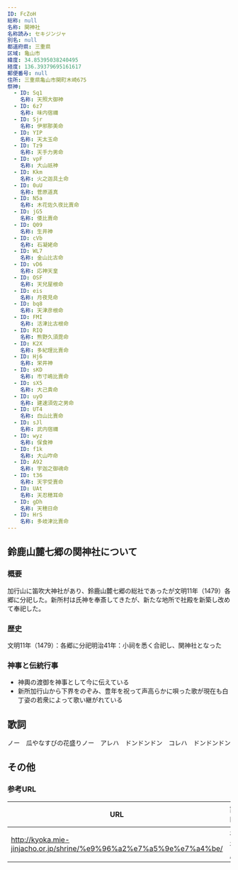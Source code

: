 ```yaml
---
ID: FcZoH
総称: null
名称: 関神社
名称読み: セキジンジャ
別名: null
都道府県: 三重県
区域: 亀山市
緯度: 34.85395038240495
経度: 136.39379695161617
郵便番号: null
住所: 三重県亀山市関町木崎675
祭神:
  - ID: Sq1
    名称: 天照大御神
  - ID: 6z7
    名称: 味内宿禰
  - ID: Sjr
    名称: 伊邪那美命
  - ID: YIP
    名称: 天太玉命
  - ID: Tz9
    名称: 天手力男命
  - ID: vpF
    名称: 大山祇神
  - ID: Kkm
    名称: 火之迦具土命
  - ID: 0uU
    名称: 菅原道真
  - ID: N5a
    名称: 木花佐久夜比賣命
  - ID: jG5
    名称: 倭比賣命
  - ID: Q09
    名称: 生井神
  - ID: cVb
    名称: 石凝姥命
  - ID: WL7
    名称: 金山比古命
  - ID: vD6
    名称: 応神天皇
  - ID: OSF
    名称: 天兒屋根命
  - ID: eis
    名称: 月夜見命
  - ID: bq8
    名称: 天津彦根命
  - ID: FMI
    名称: 活津比古根命
  - ID: RIQ
    名称: 熊野久須毘命
  - ID: K2X
    名称: 多紀理比賣命
  - ID: Hj6
    名称: 栄井神
  - ID: sKD
    名称: 市寸嶋比賣命
  - ID: sX5
    名称: 大己貴命
  - ID: uyO
    名称: 建速須佐之男命
  - ID: UT4
    名称: 白山比賣命
  - ID: sJl
    名称: 武内宿禰
  - ID: wyz
    名称: 保食神
  - ID: f1k
    名称: 大山咋命
  - ID: A92
    名称: 宇迦之御魂命
  - ID: t36
    名称: 天宇受賣命
  - ID: UAt
    名称: 天忍穂耳命
  - ID: gDh
    名称: 天穂日命
  - ID: HrS
    名称: 多岐津比賣命
---
```


## 鈴鹿山麓七郷の関神社について

### 概要

加行山に笛吹大神社があり、鈴鹿山麓七郷の総社であったが文明11年（1479）各郷に分祀した。新所村は氏神を奉斎してきたが、新たな地所で社殿を新築し改めて奉祀した。

### 歴史

文明11年（1479）：各郷に分祀明治41年：小祠を悉く合祀し、関神社となった

### 神事と伝統行事

- 神輿の渡御を神事として今に伝えている
- 新所加行山から下界をのぞみ、豊年を祝って声高らかに唄った歌が現在も白丁姿の若衆によって歌い継がれている

## 歌詞

ノー　瓜やなすびの花盛りノー　アレハ　ドンドンドン　コレハ　ドンドンドン

## その他

### 参考URL

| URL                                                                 | 説明   |
| ------------------------------------------------------------------- | ------ |
| http://kyoka.mie-jinjacho.or.jp/shrine/%e9%96%a2%e7%a5%9e%e7%a4%be/ | 神社庁 |
